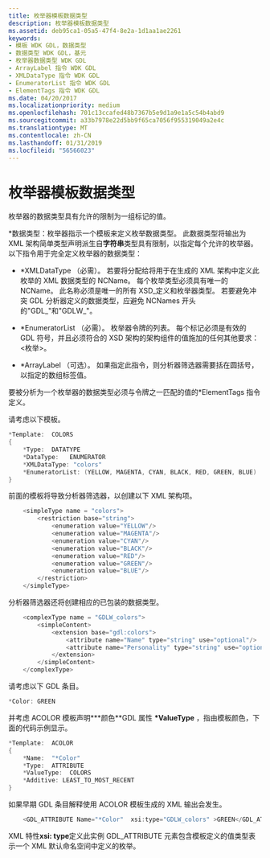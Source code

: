 ```yaml
---
title: 枚举器模板数据类型
description: 枚举器模板数据类型
ms.assetid: deb95ca1-05a5-47f4-8e2a-1d1aa1ae2261
keywords:
- 模板 WDK GDL，数据类型
- 数据类型 WDK GDL，基元
- 枚举器数据类型 WDK GDL
- ArrayLabel 指令 WDK GDL
- XMLDataType 指令 WDK GDL
- EnumeratorList 指令 WDK GDL
- ElementTags 指令 WDK GDL
ms.date: 04/20/2017
ms.localizationpriority: medium
ms.openlocfilehash: 701c13ccafed48b7367b5e9d1a9e1a5c54b4abd9
ms.sourcegitcommit: a33b7978e22d5bb9f65ca7056f955319049a2e4c
ms.translationtype: MT
ms.contentlocale: zh-CN
ms.lasthandoff: 01/31/2019
ms.locfileid: "56566023"
---
```

# <a name="enumerator-template-data-type"></a>枚举器模板数据类型


枚举器的数据类型具有允许的限制为一组标记的值。

\*数据类型：枚举器指示一个模板来定义枚举数据类型。 此数据类型将输出为 XML 架构简单类型声明派生自**字符串**类型具有限制，以指定每个允许的枚举器。 以下指令用于完全定义枚举器的数据类型：

-   \*XMLDataType （必需）。 若要将分配给将用于在生成的 XML 架构中定义此枚举的 XML 数据类型的 NCName。 每个枚举类型必须具有唯一的 NCName。 此名称必须是唯一的所有 XSD\_定义和枚举器类型。 若要避免冲突 GDL 分析器定义的数据类型，应避免 NCNames 开头的"GDL\_"和"GDLW\_"。

-   \*EnumeratorList （必需）。 枚举器令牌的列表。 每个标记必须是有效的 GDL 符号，并且必须符合的 XSD 架构的架构组件的值施加的任何其他要求：&lt;枚举&gt;。

-   \*ArrayLabel （可选）。 如果指定此指令，则分析器筛选器需要括在圆括号，以指定的数组标签值。

要被分析为一个枚举器的数据类型必须与令牌之一匹配的值的\*ElementTags 指令定义。

请考虑以下模板。

```cpp
*Template:  COLORS
{
    *Type:  DATATYPE
    *DataType:   ENUMERATOR
    *XMLDataType: "colors"
    *EnumeratorList: (YELLOW, MAGENTA, CYAN, BLACK, RED, GREEN, BLUE)
}
```

前面的模板将导致分析器筛选器，以创建以下 XML 架构项。

```cpp
    <simpleType name = "colors">
        <restriction base="string">
            <enumeration value="YELLOW"/>
            <enumeration value="MAGENTA"/>
            <enumeration value="CYAN"/>
            <enumeration value="BLACK"/>
            <enumeration value="RED"/>
            <enumeration value="GREEN"/>
            <enumeration value="BLUE"/>
        </restriction>
    </simpleType>
```

分析器筛选器还将创建相应的已包装的数据类型。

```cpp
    <complexType name = "GDLW_colors">
        <simpleContent>
            <extension base="gdl:colors">
                <attribute name="Name" type="string" use="optional"/>
                <attribute name="Personality" type="string" use="optional"/>
            </extension>
        </simpleContent>
    </complexType>
```

请考虑以下 GDL 条目。

```cpp
*Color: GREEN
```

并考虑 ACOLOR 模板声明**\*颜色**GDL 属性 **\*ValueType** ，指由模板颜色，下面的代码示例显示。

```cpp
*Template:  ACOLOR
{
    *Name:  "*Color"
    *Type:  ATTRIBUTE
    *ValueType:  COLORS
    *Additive: LEAST_TO_MOST_RECENT
}
```

如果早期 GDL 条目解释使用 ACOLOR 模板生成的 XML 输出会发生。

```cpp
    <GDL_ATTRIBUTE Name="*Color"  xsi:type="GDLW_colors" >GREEN</GDL_ATTRIBUTE>
```

XML 特性**xsi: type**定义此实例 GDL\_ATTRIBUTE 元素包含模板定义的值类型表示一个 XML 默认命名空间中定义的枚举。

 

 




